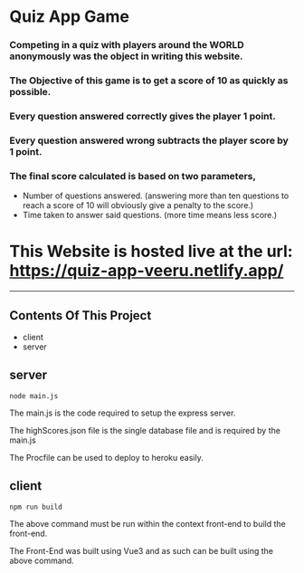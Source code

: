 # Quiz App Game

### Competing in a quiz with players around the **WORLD** anonymously was the object in writing this website.

### The Objective of this game is to get a score of 10 as quickly as possible.

### Every question answered correctly gives the player 1 point.

### Every question answered wrong subtracts the player score by 1 point.

### The final score calculated is based on two parameters, 
  - Number of questions answered. (answering more than ten questions to reach a score of 10 will obviously give a penalty to the score.)
  - Time taken to answer said questions. (more time means less score.)

# This Website is hosted live at the url: https://quiz-app-veeru.netlify.app/

---

## Contents Of This Project

- client
- server

## server

    node main.js

The main.js is the code required to setup the express server.

The highScores.json file is the single database file and is required by the main.js

The Procfile can be used to deploy to heroku easily.

## client

    npm run build

The above command must be run within the context front-end to build the front-end.

The Front-End was built using Vue3 and as such can be built using the above command.
